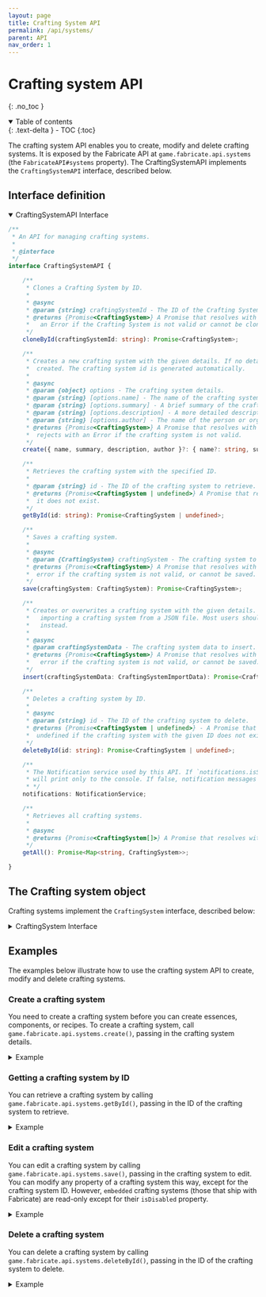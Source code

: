 ```yaml
---
layout: page
title: Crafting System API
permalink: /api/systems/
parent: API
nav_order: 1
---
```


# Crafting system API
{: .no_toc }

<details open markdown="block">
  <summary>
    Table of contents
  </summary>
  {: .text-delta }
- TOC
{:toc}
</details>

The crafting system API enables you to create, modify and delete crafting systems.
It is exposed by the Fabricate API at `game.fabricate.api.systems` (the `FabricateAPI#systems` property).
The CraftingSystemAPI implements the `CraftingSystemAPI` interface, described below.

## Interface definition

<details open markdown="block">
<summary>
CraftingSystemAPI Interface
</summary>

```typescript
/**
 * An API for managing crafting systems.
 *
 * @interface
 */
interface CraftingSystemAPI {

    /**
     * Clones a Crafting System by ID.
     *
     * @async
     * @param {string} craftingSystemId - The ID of the Crafting System to clone.
     * @returns {Promise<CraftingSystem>} A Promise that resolves with the newly cloned Crafting System, or rejects with
     *   an Error if the Crafting System is not valid or cannot be cloned.
     */
    cloneById(craftingSystemId: string): Promise<CraftingSystem>;

    /**
     * Creates a new crafting system with the given details. If no details are provided, a default crafting system is
     *  created. The crafting system id is generated automatically.
     *
     * @async
     * @param {object} options - The crafting system details.
     * @param {string} [options.name] - The name of the crafting system.
     * @param {string} [options.summary] - A brief summary of the crafting system.
     * @param {string} [options.description] - A more detailed description of the crafting system.
     * @param {string} [options.author] - The name of the person or organization that authored the crafting system.
     * @returns {Promise<CraftingSystem>} A Promise that resolves with the newly created `CraftingSystem` instance, or
     *  rejects with an Error if the crafting system is not valid.
     */
    create({ name, summary, description, author }?: { name?: string, summary?: string, description?: string, author?: string }): Promise<CraftingSystem>;

    /**
     * Retrieves the crafting system with the specified ID.
     *
     * @param {string} id - The ID of the crafting system to retrieve.
     * @returns {Promise<CraftingSystem | undefined>} A Promise that resolves with the crafting system, or undefined if
     *  it does not exist.
     */
    getById(id: string): Promise<CraftingSystem | undefined>;

    /**
     * Saves a crafting system.
     *
     * @async
     * @param {CraftingSystem} craftingSystem - The crafting system to save.
     * @returns {Promise<CraftingSystem>} A Promise that resolves with the saved crafting system, or rejects with an
     *  error if the crafting system is not valid, or cannot be saved.
     */
    save(craftingSystem: CraftingSystem): Promise<CraftingSystem>;

    /**
     * Creates or overwrites a crafting system with the given details. This operation is intended to be used when
     *   importing a crafting system from a JSON file. Most users should use `create` or `save` crafting systems
     *   instead.
     *
     * @async
     * @param craftingSystemData - The crafting system data to insert.
     * @returns {Promise<CraftingSystem>} A Promise that resolves with the saved crafting system, or rejects with an
     *   error if the crafting system is not valid, or cannot be saved.
     */
    insert(craftingSystemData: CraftingSystemImportData): Promise<CraftingSystem>;

    /**
     * Deletes a crafting system by ID.
     *
     * @async
     * @param {string} id - The ID of the crafting system to delete.
     * @returns {Promise<CraftingSystem | undefined>} - A Promise that resolves to the deleted crafting system or
     *  undefined if the crafting system with the given ID does not exist.
     */
    deleteById(id: string): Promise<CraftingSystem | undefined>;

    /**
     * The Notification service used by this API. If `notifications.isSuppressed` is true, all notification messages
     * will print only to the console. If false, notification messages will be displayed in both the console and the UI.
     * */
    notifications: NotificationService;

    /**
     * Retrieves all crafting systems.
     *
     * @async
     * @returns {Promise<CraftingSystem[]>} A Promise that resolves with all crafting systems.
     */
    getAll(): Promise<Map<string, CraftingSystem>>;

}
```

</details>

## The Crafting system object

Crafting systems implement the `CraftingSystem` interface, described below:

<details markdown="block">
<summary>
CraftingSystem Interface
</summary>

```typescript
/**
 * A crafting system is a set of rules that define how items can be crafted. Crafting systems contain additional
 *   details that can be used to display information about the crafting system to the user.
 */
interface CraftingSystem {

    /**
     * The unique identifier for the crafting system.
     */
    readonly id: string;

    /**
     * Whether or not the crafting system is embedded with Fabricate. Embedded crafting systems are not editable, except
     *   for the `isDisabled` property.
     */
    readonly isEmbedded: boolean;

    /**
     * Whether or not the crafting system is disabled. Disabled crafting systems are not available for use in Fabricate.
     *   Their components cannot be salvaged, and their recipes cannot be crafted.
     */
    isDisabled: boolean;

    /**
     * The details of the crafting system.
     */
    details: CraftingSystemDetails;

    /**
     * Converts the crafting system to a JSON object.
     */
    toJson(): CraftingSystemJson;

    /**
     * Creates a clone of the crafting system.
     *
     * @param id - The unique identifier for the new crafting system.
     * @param name - The name of the new crafting system.
     * @param embedded - Whether the new crafting system should be embedded with Fabricate. Defaults to `false`.
     */
    clone({id, name, embedded}: { name?: string; id: string; embedded?: boolean }): CraftingSystem;

    /**
     * Determines whether the crafting system is equal to another crafting system.
     *
     * @param other - The other crafting system to compare to this one.
     * @param excludeDisabled - Whether to exclude the `isDisabled` property from the comparison. Defaults to `false`.
     */
    equals(other: CraftingSystem, excludeDisabled: boolean): boolean;

}
```

</details>

## Examples

The examples below illustrate how to use the crafting system API to create, modify and delete crafting systems.

### Create a crafting system

You need to create a crafting system before you can create essences, components, or recipes.
To create a crafting system, call `game.fabricate.api.systems.create()`, passing in the crafting system details.

<details markdown="block">
<summary>
Example
</summary>

```typescript
const myCraftingSystemData = {
    name: "My new crafting system",
    summary: "A system created using the Fabricate API",
    description: "Made for testing out the API",
    author: "Me!"
};

const craftingSystem = await game.fabricate.api.systems.create(myCraftingSystemData);
console.log(`Created crafting system with ID "${craftingSystem.id}"`); // <-- You'll need this to edit the crafting system later
// If you *do* forget the Crafting system ID you can retrieve it later using game.fabricate.api.systems.getAll()
```

</details>

### Getting a crafting system by ID

You can retrieve a crafting system by calling `game.fabricate.api.systems.getById()`, passing in the ID of the crafting system to retrieve.

<details markdown="block">
<summary>
Example
</summary>

```typescript
const myCraftingSystemId = "my-crafting-system-id"; // <-- You'll need to replace this with the ID of your crafting system
const craftingSystem = await game.fabricate.api.systems.getById(myCraftingSystemId);
```

</details>

### Edit a crafting system

You can edit a crafting system by calling `game.fabricate.api.systems.save()`, passing in the crafting system to edit.
You can modify any property of a crafting system this way, except for the crafting system ID.
However, `embedded` crafting systems (those that ship with Fabricate) are read-only except for their `isDisabled` property. 

<details markdown="block">
<summary>
Example
</summary>

```typescript
const myCraftingSystemId = "my-crafting-system-id"; // <-- You'll need to replace this with the ID of your crafting system
const craftingSystem = await game.fabricate.api.systems.getById(myCraftingSystemId);
craftingSystem.details.name = "A cool new name";
craftingSystem.details.description = "An equally interesting description";
const craftingSystemAfterSave = await game.fabricate.api.systems.save(craftingSystem);
``` 

</details>

### Delete a crafting system

You can delete a crafting system by calling `game.fabricate.api.systems.deleteById()`, passing in the ID of the crafting system to delete.

<details markdown="block">
<summary>
Example
</summary>

```typescript
const myCraftingSystemId = "my-crafting-system-id"; // <-- You'll need to replace this with the ID of your crafting system
const craftingSystem = await game.fabricate.api.systems.deleteById(myCraftingSystemId);
console.log(`Deleted crafting system with ID "${craftingSystem.id}"`);
```

</details>